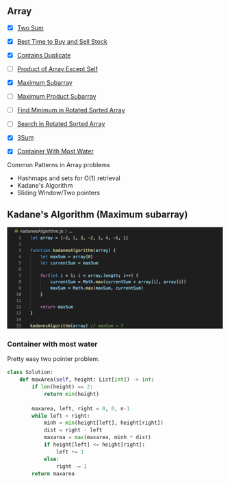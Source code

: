 
## Array

- [X] [Two Sum](https://leetcode.com/problems/two-sum/)
- [X] [Best Time to Buy and Sell Stock](https://leetcode.com/problems/best-time-to-buy-and-sell-stock/)
- [X] [Contains Duplicate](https://leetcode.com/problems/contains-duplicate/)
- [ ] [Product of Array Except Self](https://leetcode.com/problems/product-of-array-except-self/)
- [X] [Maximum Subarray](https://leetcode.com/problems/maximum-subarray/)
- [ ] [Maximum Product Subarray](https://leetcode.com/problems/maximum-product-subarray/)
- [ ] [Find Minimum in Rotated Sorted Array](https://leetcode.com/problems/find-minimum-in-rotated-sorted-array/)
- [ ] [Search in Rotated Sorted Array](https://leetcode.com/problems/search-in-rotated-sorted-array/)
- [X] [3Sum](https://leetcode.com/problems/3sum/)
- [X] [Container With Most Water](https://leetcode.com/problems/container-with-most-water/)


Common Patterns in Array problems
- Hashmaps and sets for O(1) retrieval
- Kadane's Algorithm
- Sliding Window/Two pointers
## Kadane's Algorithm (Maximum subarray)
[![Kadane's Algorithm](./kadanes_algorithm.png)](https://www.youtube.com/watch?v=jnoVtCKECmQ)


### Container with most water ###
Pretty easy two pointer problem.

```Python
class Solution:
    def maxArea(self, height: List[int]) -> int:
        if len(height) == 2:
            return min(height)
      
        maxarea, left, right = 0, 0, n-1
        while left < right:
            minh = min(height[left], height[right])
            dist = right - left 
            maxarea = max(maxarea, minh * dist)
            if height[left] <= height[right]:
                left += 1
            else:
                right -= 1
        return maxarea     

```
